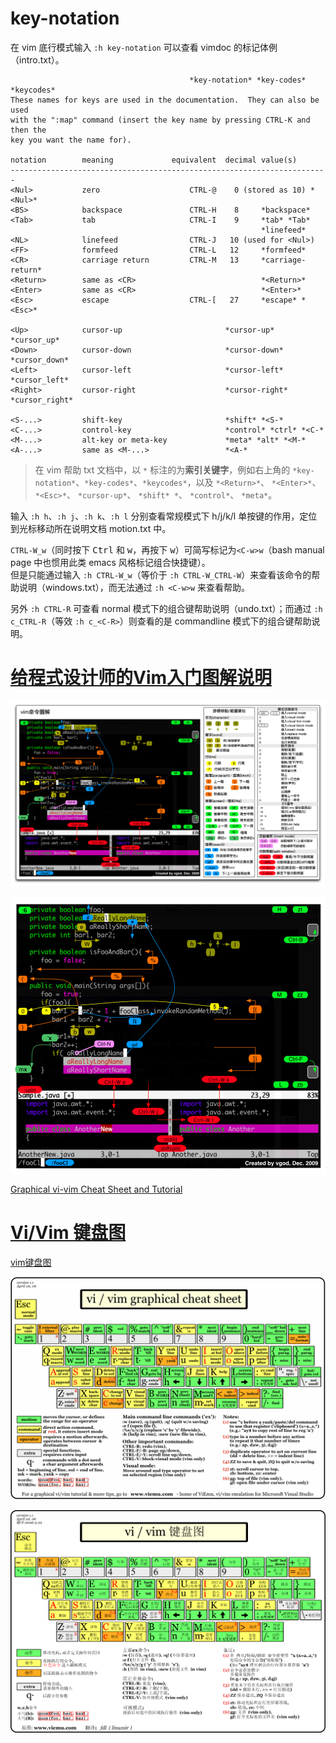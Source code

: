 
key-notation
===

在 vim 底行模式输入 `:h key-notation` 可以查看 vimdoc 的标记体例（intro.txt）。

```Shell
                                        *key-notation* *key-codes* *keycodes*
These names for keys are used in the documentation.  They can also be used
with the ":map" command (insert the key name by pressing CTRL-K and then the
key you want the name for).

notation        meaning             equivalent  decimal value(s)      
-----------------------------------------------------------------------
<Nul>           zero                    CTRL-@    0 (stored as 10) *<Nul>*
<BS>            backspace               CTRL-H    8     *backspace*
<Tab>           tab                     CTRL-I    9     *tab* *Tab*
                                                        *linefeed*
<NL>            linefeed                CTRL-J   10 (used for <Nul>)
<FF>            formfeed                CTRL-L   12     *formfeed*
<CR>            carriage return         CTRL-M   13     *carriage-return*
<Return>        same as <CR>                            *<Return>*
<Enter>         same as <CR>                            *<Enter>*
<Esc>           escape                  CTRL-[   27     *escape* *<Esc>*

<Up>            cursor-up                       *cursor-up* *cursor_up*
<Down>          cursor-down                     *cursor-down* *cursor_down*
<Left>          cursor-left                     *cursor-left* *cursor_left*
<Right>         cursor-right                    *cursor-right* *cursor_right*

<S-...>         shift-key                       *shift* *<S-*
<C-...>         control-key                     *control* *ctrl* *<C-*
<M-...>         alt-key or meta-key             *meta* *alt* *<M-*
<A-...>         same as <M-...>                 *<A-*

```

> 在 vim 帮助 txt 文档中，以 `*` 标注的为**索引关键字**，例如右上角的 `*key-notation*`、`*key-codes*`、`*keycodes*`，以及 `*<Return>*`、 `*<Enter>*`、 `*<Esc>*`、 `*cursor-up*`、 `*shift* *`、 `*control*`、 `*meta*`。

输入 `:h h`、`:h j`、`:h k`、`:h l` 分别查看常规模式下 h/j/k/l 单按键的作用，定位到光标移动所在说明文档 motion.txt 中。  

`CTRL-W_w`（同时按下 <kbd>Ctrl</kbd> 和 <kbd>w</kbd>，再按下 <kbd>w</kbd>）可简写标记为`<C-w>w`（bash manual page 中也惯用此类 emacs 风格标记组合快捷键）。  
但是只能通过输入 `:h CTRL-W_w`（等价于 `:h CTRL-W_CTRL-W`）来查看该命令的帮助说明（windows.txt），而无法通过 `:h <C-w>w` 来查看帮助。 

另外 `:h CTRL-R` 可查看 normal 模式下的组合键帮助说明（undo.txt）；而通过 `:h c_CTRL-R`（等效 `:h c_<C-R>`）则查看的是 commandline 模式下的组合键帮助说明。   

[给程式设计师的Vim入门图解说明](http://blog.vgod.tw/2009/12/08/vim-cheat-sheet-for-programmers/?variant=zh-cn)
===

![vim-cheat-sheet-full](images/vim-cheat-sheet-full.png)

![vim-cheat-sheet-diagram](images/vim-cheat-sheet-diagram.png)

[Graphical vi-vim Cheat Sheet and Tutorial](http://www.viemu.com/a_vi_vim_graphical_cheat_sheet_tutorial.html)

[Vi/Vim 键盘图](http://www.cnblogs.com/ldp-web/archive/2011/10/22/2220920.html)
===
[vim键盘图](http://km.oa.com/articles/show/68423)

![vi-vim-cheat-sheet-en](images/vi-vim-cheat-sheet-en.gif)

![vi-vim-cheat-sheet-cn](images/vi-vim-cheat-sheet-cn.png)
